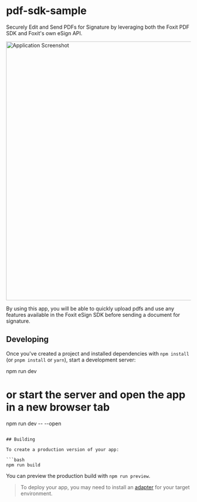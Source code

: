 # pdf-sdk-sample

Securely Edit and Send PDFs for Signature by leveraging both the Foxit PDF SDK and Foxit's own eSign API.

<img width="707" alt="Application Screenshot" src="https://user-images.githubusercontent.com/93008420/194686132-a42f09db-a258-480d-9933-eb4ac108efc1.png">


By using this app, you will be able to quickly upload pdfs and use any features available in the Foxit eSign SDK before sending a document for signature.


## Developing

Once you've created a project and installed dependencies with `npm install` (or `pnpm install` or `yarn`), start a development server:



npm run dev

# or start the server and open the app in a new browser tab
npm run dev -- --open
```

## Building

To create a production version of your app:

```bash
npm run build
```

You can preview the production build with `npm run preview`.

> To deploy your app, you may need to install an [adapter](https://kit.svelte.dev/docs/adapters) for your target environment.
